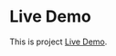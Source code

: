 # Live Demo

This is project [Live Demo]([https://github.com/facebook/create-react-app](https://yassireh.github.io/RGB-COLOR-GEN/)).

